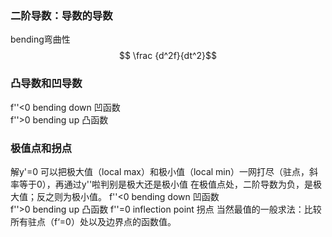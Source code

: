 ### 二阶导数：导数的导数
bending弯曲性
$$ \frac {d^2f}{dt^2}$$

### 凸导数和凹导数
f''<0 bending down 凹函数  
f''>0 bending up 凸函数
### 极值点和拐点 

解y'=0 可以把极大值（local max）和极小值（local min）一网打尽（驻点，斜率等于0），再通过y''啦判别是极大还是极小值
在极值点处，二阶导数为负，是极大值；反之则为极小值。
f''<0 bending down 凹函数  
f''>0 bending up 凸函数
f''=0 inflection point 拐点
当然最值的一般求法：比较所有驻点（f‘=0）处以及边界点的函数值。 